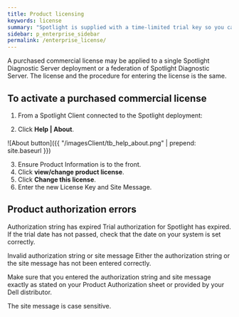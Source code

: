 ```yaml
---
title: Product licensing
keywords: license
summary: "Spotlight is supplied with a time-limited trial key so you can test the product. When the trial key expires Spotlight reverts to a preview mode with severely limited access. When you enter a valid license key and site message you are licensed to use Spotlight Enterprise."
sidebar: p_enterprise_sidebar
permalink: /enterprise_license/
---
```



A purchased commercial license may be applied to a single Spotlight Diagnostic Server deployment or a federation of Spotlight Diagnostic Server. The license and the procedure for entering the license is the same.

## To activate a purchased commercial license

1. From a Spotlight Client connected to the Spotlight deployment:

2. Click **Help \| About**.

 ![About button]({{ "/imagesClient/tb_help_about.png" | prepend: site.baseurl }})

3. Ensure Product Information is to the front.
4. Click **view/change product license**.
5. Click **Change this license**.
6. Enter the new License Key and Site Message.


## Product authorization errors

Authorization string has expired
 Trial authorization for Spotlight has expired. If the trial date has not passed, check that the date on your system is set correctly.

Invalid authorization string or site message
 Either the authorization string or the site message has not been entered correctly.

Make sure that you entered the authorization string and site message exactly as stated on your Product Authorization sheet or provided by your Dell distributor.

The site message is case sensitive.
